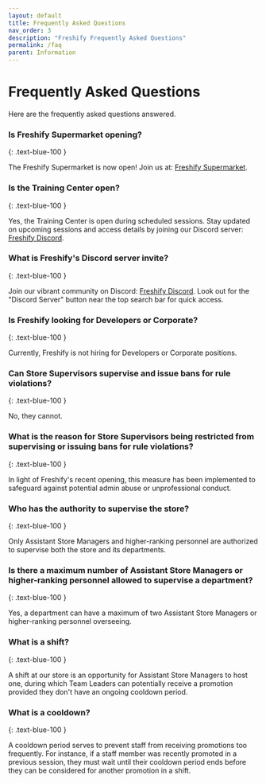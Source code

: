 ```yaml
---
layout: default
title: Frequently Asked Questions
nav_order: 3
description: "Freshify Frequently Asked Questions"
permalink: /faq
parent: Information
---
```


# Frequently Asked Questions

Here are the frequently asked questions answered.

### Is Freshify Supermarket opening?
{: .text-blue-100 }

The Freshify Supermarket is now open! Join us at: [Freshify Supermarket](https://www.roblox.com/games/16105101085/SHOP-Freshify-Supermarket).

### Is the Training Center open?
{: .text-blue-100 }

Yes, the Training Center is open during scheduled sessions. Stay updated on upcoming sessions and access details by joining our Discord server: [Freshify Discord](https://discord.gg/freshify).

### What is Freshify's Discord server invite?
{: .text-blue-100 }

Join our vibrant community on Discord: [Freshify Discord](https://discord.gg/freshify). Look out for the "Discord Server" button near the top search bar for quick access.

### Is Freshify looking for Developers or Corporate?
{: .text-blue-100 }

Currently, Freshify is not hiring for Developers or Corporate positions.

### Can Store Supervisors supervise and issue bans for rule violations?
{: .text-blue-100 }

No, they cannot.

### What is the reason for Store Supervisors being restricted from supervising or issuing bans for rule violations?
{: .text-blue-100 }

In light of Freshify's recent opening, this measure has been implemented to safeguard against potential admin abuse or unprofessional conduct.

### Who has the authority to supervise the store?
{: .text-blue-100 }

Only Assistant Store Managers and higher-ranking personnel are authorized to supervise both the store and its departments.

### Is there a maximum number of Assistant Store Managers or higher-ranking personnel allowed to supervise a department?
{: .text-blue-100 }

Yes, a department can have a maximum of two Assistant Store Managers or higher-ranking personnel overseeing.

### What is a shift?
{: .text-blue-100 }

A shift at our store is an opportunity for Assistant Store Managers to host one, during which Team Leaders can potentially receive a promotion provided they don't have an ongoing cooldown period.

### What is a cooldown?
{: .text-blue-100 }

A cooldown period serves to prevent staff from receiving promotions too frequently. For instance, if a staff member was recently promoted in a previous session, they must wait until their cooldown period ends before they can be considered for another promotion in a shift.



